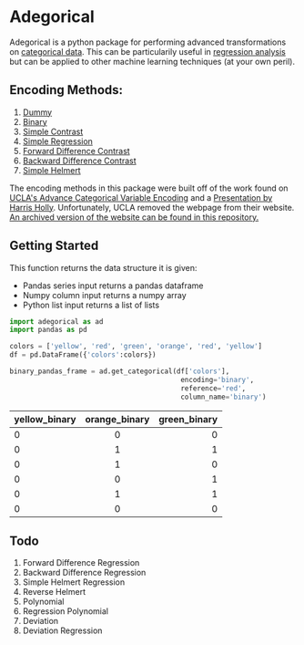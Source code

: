 # Adegorical
Adegorical is a python package for performing advanced transformations on [categorical data](https://en.wikipedia.org/wiki/Categorical_variable). This can be particularily useful in [regression analysis](https://en.wikipedia.org/wiki/Regression_analysis) but can be applied to other machine learning techniques (at your own peril).

## Encoding Methods:
1. [Dummy](#dummy)
2. [Binary](#binary)
3. [Simple Contrast](#simple-contrast)
4. [Simple Regression](#simple-regression)
5. [Forward Difference Contrast](#forward-diff-contrast)
6. [Backward Difference Contrast](#backward-diff-contrast)
7. [Simple Helmert](#simple-helmert)

The encoding methods in this package were built off of the work found on [UCLA's Advance Categorical Variable Encoding](http://www.ats.ucla.edu/stat/sas/webbooks/reg/chapter5/sasreg5.htm) and a [Presentation by Harris Holly](http://slideplayer.com/slide/6307838/). Unfortunately, UCLA removed the webpage from their website. [An archived version of the website can be found in this repository.](https://github.com/joshuabragge/adegorical/tree/master/Resources/UCLA%20Advance%20Categorical%20Variable%20Encoding%20Website)

## Getting Started
This function returns the data structure it is given:
* Pandas series input returns a pandas dataframe
* Numpy column input returns a numpy array
* Python list input returns a list of lists
```python
import adegorical as ad
import pandas as pd

colors = ['yellow', 'red', 'green', 'orange', 'red', 'yellow']
df = pd.DataFrame({'colors':colors})

binary_pandas_frame = ad.get_categorical(df['colors'],
                                          encoding='binary',
                                          reference='red',
                                          column_name='binary')
```

| yellow_binary | orange_binary | green_binary |
| ------------- |:-------------:| ------------:|
| 0 | 0 | 0 |
| 0 | 1 | 1 |
| 0 | 1 | 0 |
| 0 | 0 | 1 |
| 0 | 1 | 1 |
| 0 | 0 | 0 |


## Todo
1. Forward Difference Regression
2. Backward Difference Regression
3. Simple Helmert Regression
4. Reverse Helmert
5. Polynomial
6. Regression Polynomial
7. Deviation
8. Deviation Regression
